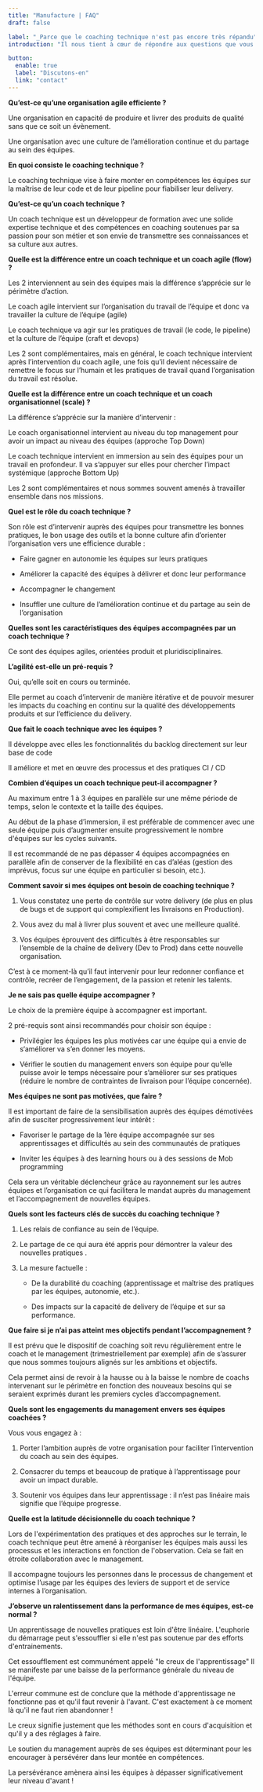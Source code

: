 ```yaml
---
title: "Manufacture | FAQ"
draft: false

label: "_Parce que le coaching technique n'est pas encore très répandu"
introduction: "Il nous tient à cœur de répondre aux questions que vous pourriez vous poser."

button:
  enable: true 
  label: "Discutons-en"
  link: "contact"
---
```


**Qu’est-ce qu’une organisation agile efficiente ?**

Une organisation en capacité de produire et livrer des produits de qualité sans que ce soit un évènement.

Une organisation avec une culture de l’amélioration continue et du partage au sein des équipes.

**En quoi consiste le coaching technique ?**

Le coaching technique vise à faire monter en compétences les équipes sur la maîtrise de leur code et de leur pipeline pour fiabiliser leur delivery.

**Qu’est-ce qu’un coach technique ?**

Un coach technique est un développeur de formation avec une solide expertise technique et des compétences en coaching soutenues par sa passion pour son métier et son envie de transmettre ses connaissances et sa culture aux autres.

**Quelle est la différence entre un coach technique et un coach agile (flow) ?**

Les 2 interviennent au sein des équipes mais la différence s’apprécie sur le périmètre d’action.

Le coach agile intervient sur l’organisation du travail de l’équipe et donc va travailler la culture de l’équipe (agile)

Le coach technique va agir sur les pratiques de travail (le code, le pipeline) et la culture de l’équipe (craft et devops)

Les 2 sont complémentaires, mais en général, le coach technique intervient après l’intervention du coach agile, une fois qu’il devient nécessaire de remettre le focus sur l’humain et les pratiques de travail quand l’organisation du travail est résolue.

**Quelle est la différence entre un coach technique et un coach organisationnel (scale) ?**

La différence s’apprécie sur la manière d’intervenir :

Le coach organisationnel intervient au niveau du top management pour avoir un impact au niveau des équipes (approche Top Down)

Le coach technique intervient en immersion au sein des équipes pour un travail en profondeur. Il va s’appuyer sur elles pour chercher l’impact systémique (approche Bottom Up)

Les 2 sont complémentaires et nous sommes souvent amenés à travailler ensemble dans nos missions.

**Quel est le rôle du coach technique ?**

Son rôle est d’intervenir auprès des équipes pour transmettre les bonnes pratiques, le bon usage des outils et la bonne culture afin d’orienter l’organisation vers une efficience durable :

- Faire gagner en autonomie les équipes sur leurs pratiques

- Améliorer la capacité des équipes à délivrer et donc leur performance

- Accompagner le changement

- Insuffler une culture de l’amélioration continue et du partage au sein de l’organisation

**Quelles sont les caractéristiques des équipes accompagnées par un coach technique ?**

Ce sont des équipes agiles, orientées produit et pluridisciplinaires.

**L’agilité est-elle un pré-requis ?**

Oui, qu’elle soit en cours ou terminée.

Elle permet au coach d’intervenir de manière itérative et de pouvoir mesurer les impacts du coaching en continu sur la qualité des développements produits et sur l’efficience du delivery.

**Que fait le coach technique avec les équipes ?**

Il développe avec elles les fonctionnalités du backlog directement sur leur base de code

Il améliore et met en œuvre des processus et des pratiques CI / CD

**Combien d’équipes un coach technique peut-il accompagner ?**

Au maximum entre 1 à 3 équipes en parallèle sur une même période de temps, selon le contexte et la taille des équipes.

Au début de la phase d’immersion, il est préférable de commencer avec une seule équipe puis d’augmenter ensuite progressivement le nombre d'équipes sur les cycles suivants.

Il est recommandé de ne pas dépasser 4 équipes accompagnées en parallèle afin de conserver de la flexibilité en cas d’aléas (gestion des imprévus, focus sur une équipe en particulier si besoin, etc.).

**Comment savoir si mes équipes ont besoin de coaching technique ?**

1. Vous constatez une perte de contrôle sur votre delivery (de plus en plus de bugs et de support qui complexifient les livraisons en Production).

2. Vous avez du mal à livrer plus souvent et avec une meilleure qualité.

3. Vos équipes éprouvent des difficultés à être responsables sur l’ensemble de la chaîne de delivery (Dev to Prod) dans cette nouvelle organisation.

C’est à ce moment-là qu’il faut intervenir pour leur redonner confiance et contrôle, recréer de l’engagement, de la passion et retenir les talents.

**Je ne sais pas quelle équipe accompagner ?**

Le choix de la première équipe à accompagner est important.

2 pré-requis sont ainsi recommandés pour choisir son équipe :

- Privilégier les équipes les plus motivées car une équipe qui a envie de s‘améliorer va s’en donner les moyens.

- Vérifier le soutien du management envers son équipe pour qu’elle puisse avoir le temps nécessaire pour s’améliorer sur ses pratiques (réduire le nombre de contraintes de livraison pour l’équipe concernée).

**Mes équipes ne sont pas motivées, que faire ?**

Il est important de faire de la sensibilisation auprès des équipes démotivées afin de susciter progressivement leur intérêt :

- Favoriser le partage de la 1ère équipe accompagnée sur ses apprentissages et difficultés au sein des communautés de pratiques

- Inviter les équipes à des learning hours ou à des sessions de Mob programming

Cela sera un véritable déclencheur grâce au rayonnement sur les autres équipes et l’organisation ce qui facilitera le mandat auprès du management et l’accompagnement de nouvelles équipes.

**Quels sont les facteurs clés de succès du coaching technique ?**

1. Les relais de confiance au sein de l’équipe.

2. Le partage de ce qui aura été appris pour démontrer la valeur des nouvelles pratiques .

3. La mesure factuelle :

    - De la durabilité du coaching (apprentissage et maîtrise des pratiques par les équipes, autonomie, etc.).

    - Des impacts sur la capacité de delivery de l’équipe et sur sa performance.

**Que faire si je n’ai pas atteint mes objectifs pendant l’accompagnement ?**

Il est prévu que le dispositif de coaching soit revu régulièrement entre le coach et le management (trimestriellement par exemple) afin de s’assurer que nous sommes toujours alignés sur les ambitions et objectifs.

Cela permet ainsi de revoir à la hausse ou à la baisse le nombre de coachs intervenant sur le périmètre en fonction des nouveaux besoins qui se seraient exprimés durant les premiers cycles d’accompagnement.

**Quels sont les engagements du management envers ses équipes coachées ?**

Vous vous engagez à :

1. Porter l’ambition auprès de votre organisation pour faciliter l’intervention du coach au sein des équipes.

2. Consacrer du temps et beaucoup de pratique à l’apprentissage pour avoir un impact durable.

3. Soutenir vos équipes dans leur apprentissage : il n’est pas linéaire mais signifie que l’équipe progresse.

**Quelle est la latitude décisionnelle du coach technique ?**

Lors de l'expérimentation des pratiques et des approches sur le terrain, le coach technique peut être amené à réorganiser les équipes mais aussi les processus et les interactions en fonction de l'observation. Cela se fait en étroite collaboration avec le management.

Il accompagne toujours les personnes dans le processus de changement et optimise l’usage par les équipes des leviers de support et de service internes à l’organisation.

**J’observe un ralentissement dans la performance de mes équipes, est-ce normal ?**

Un apprentissage de nouvelles pratiques est loin d'être linéaire.
L'euphorie du démarrage peut s'essouffler si elle n'est pas soutenue par des efforts d'entrainements.

Cet essoufflement est communément appelé "le creux de l'apprentissage"
Il se manifeste par une baisse de la performance générale du niveau de l'équipe.

L'erreur commune est de conclure que la méthode d'apprentissage ne fonctionne pas et qu'il faut revenir à l'avant.
C'est exactement à ce moment là qu'il ne faut rien abandonner !

Le creux signifie justement que les méthodes sont en cours d'acquisition et  qu'il y a des réglages à faire.

Le soutien du management auprès de ses équipes est déterminant pour les encourager à persévérer dans leur montée en compétences.

La persévérance amènera ainsi les équipes à dépasser significativement leur niveau d'avant !
